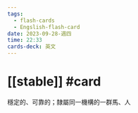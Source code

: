 ```yaml
---
tags:
  - flash-cards
  - Engslish-flash-card
date: 2023-09-28-週四
time: 22:33
cards-deck: 英文
---
```


# [[stable]] #card 
穩定的、可靠的；隸屬同一機構的一群馬、人